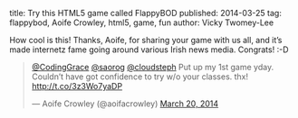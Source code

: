 title: Try this HTML5 game called FlappyBOD
published: 2014-03-25
tag: flappybod, Aoife Crowley, html5, game, fun
author: Vicky Twomey-Lee

<p>How cool is this! Thanks, Aoife, for sharing your game with us all, and it&#8217;s made internetz fame going around various Irish news media. Congrats! :-D</p>
<blockquote class="twitter-tweet">
<p><a href="https://twitter.com/CodingGrace">@CodingGrace</a> <a href="https://twitter.com/saorog">@saorog</a> <a href="https://twitter.com/cloudsteph">@cloudsteph</a> Put up my 1st game yday. Couldn&#8217;t have got confidence to try w/o your classes. thx! <a href="http://t.co/3z3Wo7yaDP">http://t.co/3z3Wo7yaDP</a></p>
— Aoife Crowley (@aoifacrowley) <a href="https://twitter.com/aoifacrowley/statuses/446603142118273024">March 20, 2014</a></blockquote>
<script charset="utf-8" src="//platform.twitter.com/widgets.js" type="text/javascript"></script>